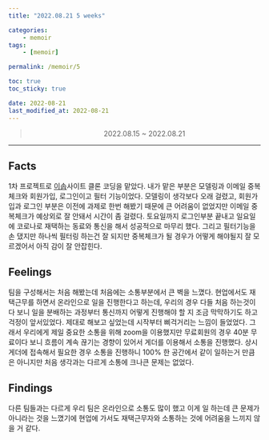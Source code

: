 ```yaml
---
title: "2022.08.21 5 weeks"

categories:
    - memoir
tags:
    - [memoir]

permalink: /memoir/5

toc: true
toc_sticky: true

date: 2022-08-21
last_modified_at: 2022-08-21
---
```


> <center> 2022.08.15 ~ 2022.08.21 </center>

---

## Facts

1차 프로젝트로 [이솝](https://www.aesop.com/kr/)사이트 클론 코딩을 맡았다.
내가 맡은 부분은 모델링과 이메일 중복체크와 회원가입, 로그인이고 필터 기능이었다.
모델링이 생각보다 오래 걸렸고, 회원가입과 로그인 부분은 이전에 과제로 한번 해봤기 때문에 큰 어려움이 없었지만 이메일 중복체크가 예상외로 잘 안돼서 시간이 좀 걸렸다.
토요일까지 로그인부분 끝내고 일요일에 코로나로 재택하는 동료와 통신을 해서 성공적으로 마무리 했다. 그리고 필터기능을 손 댔지만 하나씩 필터링 하는건 잘 되지만 중복체크가 될 경우가 어떻게 해야될지 잘 모르겠어서 아직 감이 잘 안잡힌다.

## Feelings

팀을 구성해서는 처음 해봤는데 처음에는 소통부분에서 큰 벽을 느꼈다. 현업에서도 재택근무를 하면서 온라인으로 일을 진행한다고 하는데, 우리의 경우 다들 처음 하는것이다 보니 일을 분배하는 과정부터 통신까지 어떻게 진행해야 할 지 조금 막막하기도 하고 걱정이 앞서있었다. 제대로 해보고 싶었는데 시작부터 삐걱거리는 느낌이 들었었다. 그래서 우리에게 제일 중요한 소통을 위해 zoom을 이용했지만 무료회원의 경우 40분 무료이다 보니 흐름이 계속 끊기는 경향이 있어서 게더를 이용해서 소통을 진행했다. 상시 게더에 접속해서 필요한 경우 소통을 진행하니 100% 한 공간에서 같이 일하는거 만큼은 아니지만 처음 생각과는 다르게 소통에 크나큰 문제는 없었다.

## Findings

다른 팀들과는 다르게 우리 팀은 온라인으로 소통도 많이 했고 이게 일 하는데 큰 문제가 아니라는 것을 느꼈기에 현업에 가서도 재택근무자와 소통하는 것에 어려움을 느끼지 않을 거 같다.
